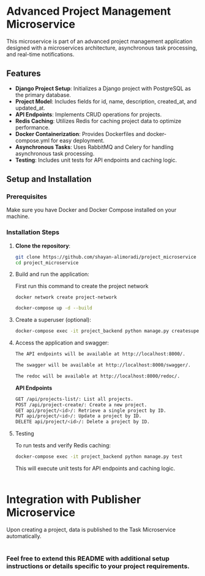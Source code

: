 # Advanced Project Management Microservice

This microservice is part of an advanced project management application designed with a microservices architecture, asynchronous task processing, and real-time notifications.

## Features

- **Django Project Setup**: Initializes a Django project with PostgreSQL as the primary database.
- **Project Model**: Includes fields for id, name, description, created_at, and updated_at.
- **API Endpoints**: Implements CRUD operations for projects.
- **Redis Caching**: Utilizes Redis for caching project data to optimize performance.
- **Docker Containerization**: Provides Dockerfiles and docker-compose.yml for easy deployment.
- **Asynchronous Tasks**: Uses RabbitMQ and Celery for handling asynchronous task processing.
- **Testing**: Includes unit tests for API endpoints and caching logic.

## Setup and Installation

### Prerequisites

Make sure you have Docker and Docker Compose installed on your machine.

### Installation Steps

1. **Clone the repository**:

   ```bash
   git clone https://github.com/shayan-alimoradi/project_microservice
   cd project_microservice
   ```

2. Build and run the application:

    First run this command to create the project network
    ```
    docker network create project-network
    ```
    ```bash
    docker-compose up -d --build
    ```

3. Create a superuser (optional):
    ```bash
    docker-compose exec -it project_backend python manage.py createsuperuser
    ```

4. Access the application and swagger:
    ```bash
    The API endpoints will be available at http://localhost:8000/.
    ```
    ```bash
    The swagger will be available at http://localhost:8000/swagger/.
    ```
    ```bash
    The redoc will be available at http://localhost:8000/redoc/.
    ```

    __API Endpoints__
    ```bash
    GET /api/projects-list/: List all projects.
    POST /api/project-create/: Create a new project.
    GET api/project/<id>/: Retrieve a single project by ID.
    PUT api/project/<id>/: Update a project by ID.
    DELETE api/project/<id>/: Delete a project by ID.

5. Testing

    To run tests and verify Redis caching:
    ```bash
    docker-compose exec -it project_backend python manage.py test
    ```
    This will execute unit tests for API endpoints and caching logic.
<br/><br/>
# Integration with Publisher Microservice

Upon creating a project, data is published to the Task Microservice automatically.
<br/><br/>

### Feel free to extend this README with additional setup instructions or details specific to your project requirements.